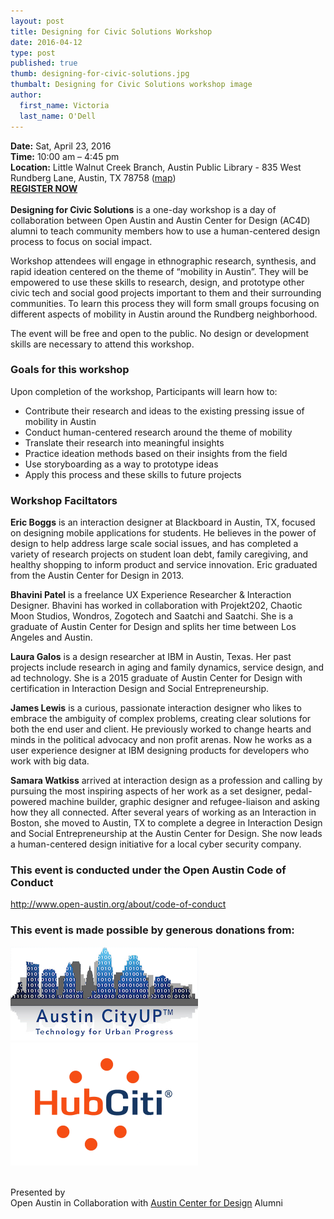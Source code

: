 ```yaml
---
layout: post
title: Designing for Civic Solutions Workshop
date: 2016-04-12
type: post
published: true
thumb: designing-for-civic-solutions.jpg
thumbalt: Designing for Civic Solutions workshop image
author:
  first_name: Victoria
  last_name: O'Dell
---
```

**Date:** Sat, April 23, 2016
<br>**Time:** 10:00 am – 4:45 pm
<br>**Location:** Little Walnut Creek Branch, Austin Public Library - 835 West Rundberg Lane, Austin, TX 78758  ([map](https://www.google.com/maps/dir/30.2304666,-97.7374643/30.3636444,-97.6983433/@30.2861351,-97.7667604,12z/data=!4m4!4m3!1m1!4e1!1m0))
<br>[**REGISTER NOW**
](https://www.eventbrite.com/e/designing-for-civic-solutions-workshop-tickets-24534044989)
<br><br>**Designing for Civic Solutions** is a one-day workshop is a day of collaboration between Open Austin and Austin Center for Design (AC4D) alumni to teach community members how to use a human-centered design process to focus on social impact.

Workshop attendees will engage in ethnographic research, synthesis, and rapid ideation centered on the theme of “mobility in Austin”. They will be empowered to use these skills to research, design, and prototype other civic tech and social good projects important to them and their surrounding communities. To learn this process they will form small groups focusing on different aspects of mobility in Austin around the Rundberg neighborhood.

The event will be free and open to the public. No design or development skills are necessary to attend this workshop. 

### Goals for this workshop
Upon completion of the workshop, Participants will learn how to:

- Contribute their research and ideas to the existing pressing issue of mobility in Austin
- Conduct human-centered research around the theme of mobility
- Translate their research into meaningful insights
- Practice ideation methods based on their insights from the field
- Use storyboarding as a way to prototype ideas
- Apply this process and these skills to future projects

### Workshop Faciltators

**Eric Boggs** is an interaction designer at Blackboard in Austin, TX, focused on designing mobile applications for students.  He believes in the power of design to help address large scale social issues, and has completed a variety of research projects on student loan debt, family caregiving, and healthy shopping to inform product and service innovation.  Eric graduated from the Austin Center for Design in 2013.  

**Bhavini Patel** is a freelance UX Experience Researcher & Interaction Designer.  Bhavini has worked in collaboration with Projekt202, Chaotic Moon Studios, Wondros, Zogotech and Saatchi and Saatchi.  She is a graduate of Austin Center for Design and splits her time between Los Angeles and Austin. 

**Laura Galos** is a design researcher at IBM in Austin, Texas. Her past projects include research in aging and family dynamics, service design, and ad technology. She is a 2015 graduate of Austin Center for Design with certification in Interaction Design and Social Entrepreneurship.

**James Lewis** is a curious, passionate interaction designer who likes to embrace the ambiguity of complex problems, creating clear solutions for both the end user and client. He previously worked to change hearts and minds in the political advocacy and non profit arenas. Now he works as a user experience designer at IBM designing products for developers who work with big data. 

**Samara Watkiss** arrived at interaction design as a profession and calling by pursuing the most inspiring aspects of her work as a set designer, pedal-powered machine builder, graphic designer and refugee-liaison and asking how they all connected. After several years of working as an Interaction in Boston, she moved to Austin, TX to complete a degree in Interaction Design and Social Entrepreneurship at the Austin Center for Design. She now leads a human-centered design initiative for a local cyber security company. 

### This event is conducted under the Open Austin Code of Conduct
[http://www.open-austin.org/about/code-of-conduct
](http://www.open-austin.org/about/code-of-conduct
)

### This event is made possible by generous donations from:
![Austin CityUp Logo](/assets/images/austin-cityup.png)
![HubCiti Logo](/assets/images/hubciti.png)

<br>Presented by 
<br>Open Austin in Collaboration with [Austin Center for Design](http://www.ac4d.com/) Alumni
